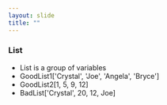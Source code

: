 ```yaml
---
layout: slide
title: ""
---
```

### List

- List is a group of variables
- GoodList1['Crystal', 'Joe', 'Angela', 'Bryce']
- GoodList2[1, 5, 9, 12]
- BadList['Crystal', 20, 12, Joe]

